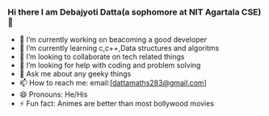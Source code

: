 ### Hi there I am Debajyoti Datta(a sophomore at NIT Agartala CSE) 👋
- 🔭 I’m currently working on beacoming a good developer
- 🌱 I’m currently learning c,c++,Data structures and algoritms
- 👯 I’m looking to collaborate on tech related things
- 🤔 I’m looking for help with coding and problem solving
- 💬 Ask me about any geeky things
- 📫 How to reach me: email:[dattamaths283@gmail.com]
- 😄 Pronouns: He/His
- ⚡ Fun fact: Animes are better than most bollywood movies
